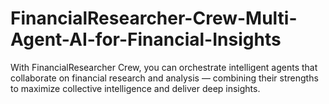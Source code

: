 # FinancialResearcher-Crew-Multi-Agent-AI-for-Financial-Insights
With FinancialResearcher Crew, you can orchestrate intelligent agents that collaborate on financial research and analysis — combining their strengths to maximize collective intelligence and deliver deep insights.
